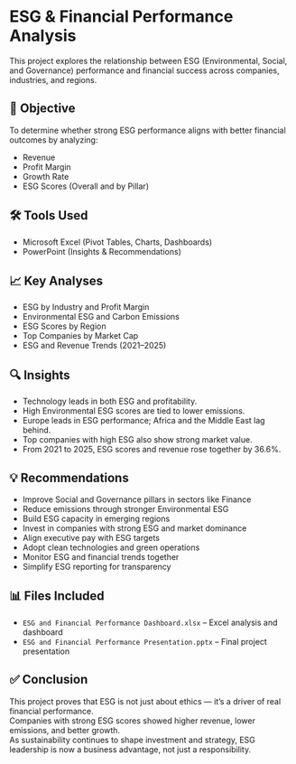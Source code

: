 # ESG & Financial Performance Analysis 

This project explores the relationship between ESG (Environmental, Social, and Governance) performance and financial success across companies, industries, and regions.

## 📌 Objective
To determine whether strong ESG performance aligns with better financial outcomes by analyzing:
- Revenue
- Profit Margin
- Growth Rate
- ESG Scores (Overall and by Pillar)

## 🛠️ Tools Used
- Microsoft Excel (Pivot Tables, Charts, Dashboards)
- PowerPoint (Insights & Recommendations)

## 📈 Key Analyses
- ESG by Industry and Profit Margin  
- Environmental ESG and Carbon Emissions  
- ESG Scores by Region  
- Top Companies by Market Cap  
- ESG and Revenue Trends (2021–2025)

## 🔍 Insights
- Technology leads in both ESG and profitability.  
- High Environmental ESG scores are tied to lower emissions.  
- Europe leads in ESG performance; Africa and the Middle East lag behind.  
- Top companies with high ESG also show strong market value.  
- From 2021 to 2025, ESG scores and revenue rose together by 36.6%.

## 💡 Recommendations
- Improve Social and Governance pillars in sectors like Finance  
- Reduce emissions through stronger Environmental ESG  
- Build ESG capacity in emerging regions  
- Invest in companies with strong ESG and market dominance  
- Align executive pay with ESG targets  
- Adopt clean technologies and green operations  
- Monitor ESG and financial trends together  
- Simplify ESG reporting for transparency

## 📊 Files Included
- `ESG and Financial Performance Dashboard.xlsx` – Excel analysis and dashboard  
- `ESG and Financial Performance Presentation.pptx` – Final project presentation  

## ✅ Conclusion
This project proves that ESG is not just about ethics — it’s a driver of real financial performance.  
Companies with strong ESG scores showed higher revenue, lower emissions, and better growth.  
As sustainability continues to shape investment and strategy, ESG leadership is now a business advantage, not just a responsibility.
